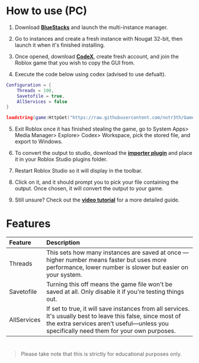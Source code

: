 # How to use (PC)
1. Download [**BlueStacks**](https://www.bluestacks.com/) and launch the multi-instance manager.

2. Go to instances and create a fresh instance with Nougat 32-bit, then launch it when it's finished installing.

3. Once opened, download [**CodeX**](https://codex.lol/android), create fresh account, and join the Roblox game that you wish to copy the GUI from.

4. Execute the code below using codex (advised to use defualt).
```lua
Configuration = {
    Threads = 100,
    Savetofile = true,
    AllServices = false
}

loadstring(game:HttpGet("https://raw.githubusercontent.com/notr3th/Game-Downloader/main/loader.lua"))()
```

5. Exit Roblox once it has finished stealing the game, go to System Apps> Media Manager> Explore> Codex> Workspace, pick the stored file, and export to Windows.

6. To convert the output to studio, download the [**importer plugin**](https://github.com/notr3th/GUI-Stealer/blob/main/Plugin.lua) and place it in your Roblox Studio plugins folder.

7. Restart Roblox Studio so it will display in the toolbar.

8. Click on it, and it should prompt you to pick your file containing the output. Once chosen, it will convert the output to your game.

9. Still unsure? Check out the [**video tutorial**](https://www.youtube.com/watch?v=examplevideo) for a more detailed guide.

# Features
| Feature | Description |
| :--- | :--- |
| Threads | This sets how many instances are saved at once — higher number means faster but uses more performance, lower number is slower but easier on your system. |
| Savetofile | Turning this off means the game file won't be saved at all. Only disable it if you're testing things out. |
| AllServices | If set to true, it will save instances from all services. It's usually best to leave this false, since most of the extra services aren't useful—unless you specifically need them for your own purposes. |

#
> Please take note that this is strictly for educational purposes only.
